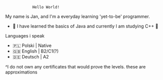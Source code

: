 				Hello World!

My name is Jan, and I'm a everyday learning 'yet-to-be' programmer.

- 🌱 I have learned the basics of Java and currently I am studying C++ 🌱

Languages i speak
- 🇵🇱 Polski | Native
- 🇬🇧 English | B2/C1(?)
- 🇩🇪 Deutsch | A2

^I do not own any certificates that would prove the levels.
these are approximations
